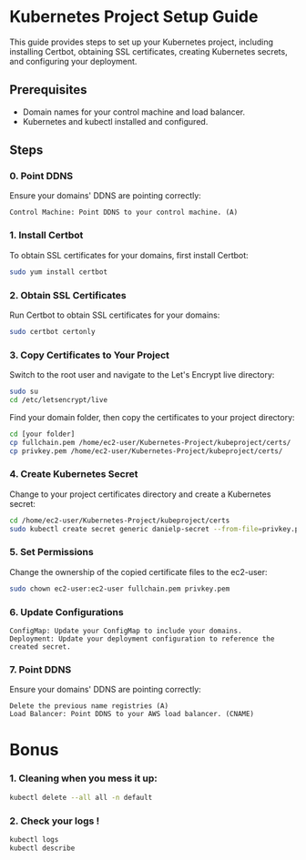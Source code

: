 # Kubernetes Project Setup Guide

This guide provides steps to set up your Kubernetes project, including installing Certbot, obtaining SSL certificates, creating Kubernetes secrets, and configuring your deployment.

## Prerequisites

- Domain names for your control machine and load balancer.
- Kubernetes and kubectl installed and configured.

## Steps

### 0. Point DDNS

Ensure your domains' DDNS are pointing correctly:

    Control Machine: Point DDNS to your control machine. (A)

### 1. Install Certbot

To obtain SSL certificates for your domains, first install Certbot:

```bash
sudo yum install certbot
```

### 2. Obtain SSL Certificates

Run Certbot to obtain SSL certificates for your domains:

```bash
sudo certbot certonly
```

### 3. Copy Certificates to Your Project

Switch to the root user and navigate to the Let's Encrypt live directory:

```bash
sudo su
cd /etc/letsencrypt/live
```
Find your domain folder, then copy the certificates to your project directory:

```bash
cd [your folder]
cp fullchain.pem /home/ec2-user/Kubernetes-Project/kubeproject/certs/
cp privkey.pem /home/ec2-user/Kubernetes-Project/kubeproject/certs/
```

### 4. Create Kubernetes Secret

Change to your project certificates directory and create a Kubernetes secret:

```bash
cd /home/ec2-user/Kubernetes-Project/kubeproject/certs
sudo kubectl create secret generic danielp-secret --from-file=privkey.pem --from-file=fullchain.pem
```
### 5. Set Permissions

Change the ownership of the copied certificate files to the ec2-user:

```bash
sudo chown ec2-user:ec2-user fullchain.pem privkey.pem
```


### 6. Update Configurations

    ConfigMap: Update your ConfigMap to include your domains.
    Deployment: Update your deployment configuration to reference the created secret.

### 7. Point DDNS

Ensure your domains' DDNS are pointing correctly:

    Delete the previous name registries (A)
    Load Balancer: Point DDNS to your AWS load balancer. (CNAME)

# Bonus

### 1. Cleaning when you mess it up:

```bash
kubectl delete --all all -n default
```

### 2. Check your logs !

```bash
kubectl logs
kubectl describe
```

